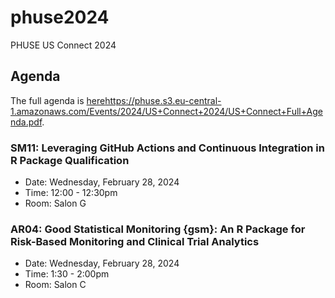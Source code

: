 # phuse2024
PHUSE US Connect 2024


## Agenda

The full agenda is [here](https://phuse.s3.eu-central-1.amazonaws.com/Events/2024/US+Connect+2024/US+Connect+Full+Agenda.pdf)https://phuse.s3.eu-central-1.amazonaws.com/Events/2024/US+Connect+2024/US+Connect+Full+Agenda.pdf.

### SM11: Leveraging GitHub Actions and Continuous Integration in R Package Qualification

- Date: Wednesday, February 28, 2024
- Time: 12:00 - 12:30pm
- Room: Salon G

### AR04: Good Statistical Monitoring {gsm}: An R Package for Risk-Based Monitoring and Clinical Trial Analytics

- Date: Wednesday, February 28, 2024
- Time: 1:30 - 2:00pm
- Room: Salon C
